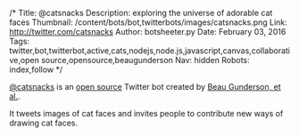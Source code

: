 /*
Title: @catsnacks
Description: exploring the universe of adorable cat faces
Thumbnail: /content/bots/bot,twitterbots/images/catsnacks.png
Link: http://twitter.com/catsnacks
Author: botsheeter.py
Date: February 03, 2016
Tags: twitter,bot,twitterbot,active,cats,nodejs,node.js,javascript,canvas,collaborative,open source,opensource,beaugunderson
Nav: hidden
Robots: index,follow
*/

[@catsnacks](https://twitter.com/catsnacks) is an [open source](https://github.com/beaugunderson/cat-snacks) Twitter bot created by [Beau Gunderson, et al.](https://twitter.com/beaugunderson). 

It tweets images of cat faces and invites people to contribute new ways of drawing cat faces.
